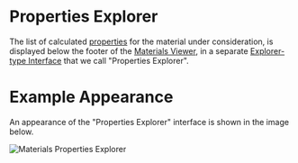 # Properties Explorer

The list of calculated [properties](/properties/overview.md) for the material under consideration, is displayed below the footer of the [Materials Viewer](../../materials/ui/viewer.md), in a separate [Explorer-type Interface](/entities-general/ui/explorer.md) that we call "Properties Explorer". 

# Example Appearance

An appearance of the "Properties Explorer" interface is shown in the image below.

![Materials Properties Explorer](/images/materials-properties.png "Materials Properties Explorer")

